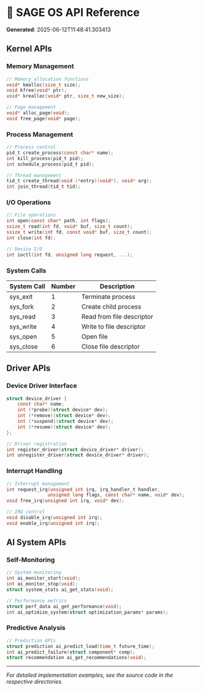 # 🔧 SAGE OS API Reference

**Generated**: 2025-06-12T11:48:41.303413

## Kernel APIs

### Memory Management

```c
// Memory allocation functions
void* kmalloc(size_t size);
void kfree(void* ptr);
void* krealloc(void* ptr, size_t new_size);

// Page management
void* alloc_page(void);
void free_page(void* page);
```

### Process Management

```c
// Process control
pid_t create_process(const char* name);
int kill_process(pid_t pid);
int schedule_process(pid_t pid);

// Thread management
tid_t create_thread(void (*entry)(void*), void* arg);
int join_thread(tid_t tid);
```

### I/O Operations

```c
// File operations
int open(const char* path, int flags);
ssize_t read(int fd, void* buf, size_t count);
ssize_t write(int fd, const void* buf, size_t count);
int close(int fd);

// Device I/O
int ioctl(int fd, unsigned long request, ...);
```

### System Calls

| System Call | Number | Description |
|-------------|--------|-------------|
| sys_exit | 1 | Terminate process |
| sys_fork | 2 | Create child process |
| sys_read | 3 | Read from file descriptor |
| sys_write | 4 | Write to file descriptor |
| sys_open | 5 | Open file |
| sys_close | 6 | Close file descriptor |

## Driver APIs

### Device Driver Interface

```c
struct device_driver {
    const char* name;
    int (*probe)(struct device* dev);
    int (*remove)(struct device* dev);
    int (*suspend)(struct device* dev);
    int (*resume)(struct device* dev);
};

// Driver registration
int register_driver(struct device_driver* driver);
int unregister_driver(struct device_driver* driver);
```

### Interrupt Handling

```c
// Interrupt management
int request_irq(unsigned int irq, irq_handler_t handler, 
               unsigned long flags, const char* name, void* dev);
void free_irq(unsigned int irq, void* dev);

// IRQ control
void disable_irq(unsigned int irq);
void enable_irq(unsigned int irq);
```

## AI System APIs

### Self-Monitoring

```c
// System monitoring
int ai_monitor_start(void);
int ai_monitor_stop(void);
struct system_stats ai_get_stats(void);

// Performance metrics
struct perf_data ai_get_performance(void);
int ai_optimize_system(struct optimization_params* params);
```

### Predictive Analysis

```c
// Prediction APIs
struct prediction ai_predict_load(time_t future_time);
int ai_predict_failure(struct component* comp);
struct recommendation ai_get_recommendations(void);
```

---

*For detailed implementation examples, see the source code in the respective directories.*
